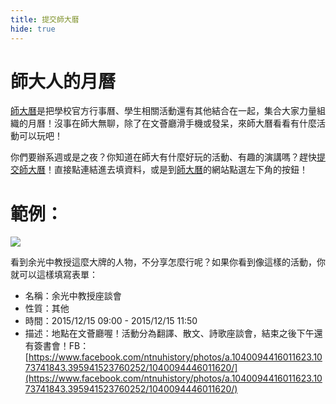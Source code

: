 ```yaml
---
title: 提交師大曆
hide: true
---
```


# 師大人的月曆

[師大曆](http://calendar.coursentnu.com/)是把學校官方行事曆、學生相關活動還有其他結合在一起，集合大家力量組織的月曆！沒事在師大無聊，除了在文薈廳滑手機或發呆，來師大曆看看有什麼活動可以玩吧！

你們要辦系週或是之夜？你知道在師大有什麼好玩的活動、有趣的演講嗎？趕快[提交師大曆](https://calendarntnu.typeform.com/to/ZGCIwY)！直接點連結進去填資料，或是到[師大曆](http://calendar.coursentnu.com/)的網站點選左下角的按鈕！

# 範例：

![](http://i.imgur.com/x64iTIu.jpg)

看到余光中教授這麼大牌的人物，不分享怎麼行呢？如果你看到像這樣的活動，你就可以這樣填寫表單：

* 名稱：余光中教授座談會
* 性質：其他
* 時間：2015/12/15 09:00 - 2015/12/15 11:50
* 描述：地點在文薈廳喔！活動分為翻譯、散文、詩歌座談會，結束之後下午還有簽書會！FB：[https://www.facebook.com/ntnuhistory/photos/a.1040094416011623.1073741843.395941523760252/1040094446011620/](https://www.facebook.com/ntnuhistory/photos/a.1040094416011623.1073741843.395941523760252/1040094446011620/)
